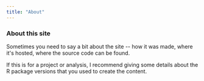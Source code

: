 ```yaml
---
title: "About"
---
```


### About this site

Sometimes you need to say a bit about the site -- how it was made, where it's hosted, where the source code can be found. 

If this is for a project or analysis, I recommend giving some details about the R package versions that you used to create the content.
